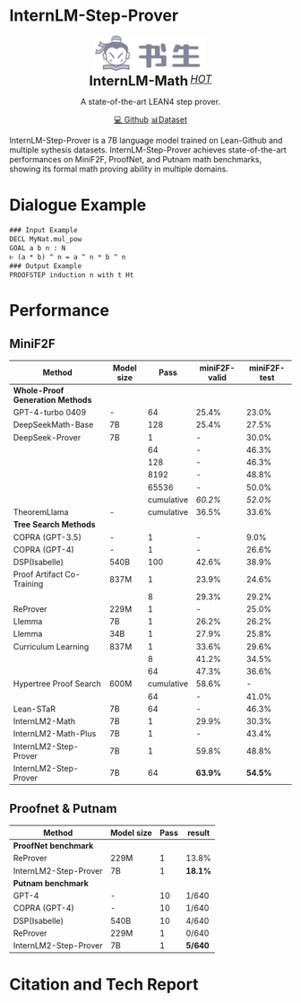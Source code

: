 # InternLM-Step-Prover

<div align="center">

<img src="https://raw.githubusercontent.com/InternLM/InternLM/main/assets/logo.svg" width="200"/>
  <div> </div>
  <div align="center">
    <b><font size="5">InternLM-Math</font></b>
    <sup>
      <a href="https://internlm.intern-ai.org.cn/">
        <i><font size="4">HOT</font></i>
      </a>
    </sup>
    <div> </div>
  </div>

A state-of-the-art LEAN4 step prover.

[💻 Github](https://github.com/InternLM/InternLM-Math) [📊Dataset](https://huggingface.co/datasets/internlm/Lean-Github)
</div>

InternLM-Step-Prover is a 7B language model trained on Lean-Github and multiple sythesis datasets. InternLM-Step-Prover achieves state-of-the-art performances on MiniF2F, ProofNet, and Putnam math benchmarks, showing its formal math proving ability in multiple domains.

# Dialogue Example
```
### Input Example
DECL MyNat.mul_pow
GOAL a b n : N
⊢ (a * b) ^ n = a ^ n * b ^ n
### Output Example
PROOFSTEP induction n with t Ht
```

# Performance

## MiniF2F
| Method | Model size | Pass | miniF2F-valid | miniF2F-test |
|--------|------------|------|---------------|--------------|
| **Whole-Proof Generation Methods** |
| GPT-4-turbo 0409 | - | 64 | 25.4% | 23.0% |
| DeepSeekMath-Base | 7B | 128 | 25.4% | 27.5% |
| DeepSeek-Prover | 7B | 1 | - | 30.0% |
| | | 64 | - | 46.3% |
| | | 128 | - | 46.3% |
| | | 8192 | - | 48.8% |
| | | 65536 | - | 50.0% |
| | | cumulative | *60.2%* | *52.0%* |
| TheoremLlama | - | cumulative | 36.5% | 33.6% |
| **Tree Search Methods** |
| COPRA (GPT-3.5) | - | 1 | - | 9.0% |
| COPRA (GPT-4) | - | 1 | - | 26.6% |
| DSP(Isabelle) | 540B | 100 | 42.6% | 38.9% |
| Proof Artifact Co-Training | 837M | 1 | 23.9% | 24.6% |
| | | 8 | 29.3% | 29.2% |
| ReProver | 229M | 1 | - | 25.0% |
| Llemma | 7B | 1 | 26.2% | 26.2% |
| Llemma | 34B | 1 | 27.9% | 25.8% |
| Curriculum Learning | 837M | 1 | 33.6% | 29.6% |
| | | 8 | 41.2% | 34.5% |
| | | 64 | 47.3% | 36.6% |
| Hypertree Proof Search | 600M | cumulative | 58.6% | - |
| | | 64 | - | 41.0% |
| Lean-STaR | 7B | 64 | - | 46.3% |
| InternLM2-Math | 7B | 1 | 29.9% | 30.3% |
| InternLM2-Math-Plus | 7B | 1 | - | 43.4% |
| InternLM2-Step-Prover | 7B | 1 | 59.8% | 48.8% |
| InternLM2-Step-Prover | 7B | 64 | **63.9%** | **54.5%** |

## Proofnet & Putnam
| Method | Model size | Pass | result |
|--------|------------|------|--------|
| **ProofNet benchmark** |
| ReProver | 229M | 1 | 13.8% |
| InternLM2-Step-Prover | 7B | 1 | **18.1%** |
| **Putnam benchmark** |
| GPT-4 | - | 10 | 1/640 |
| COPRA (GPT-4) | - | 10 | 1/640 |
| DSP(Isabelle) | 540B | 10 | 4/640 |
| ReProver | 229M | 1 | 0/640 |
| InternLM2-Step-Prover | 7B | 1 | **5/640** |

# Citation and Tech Report
